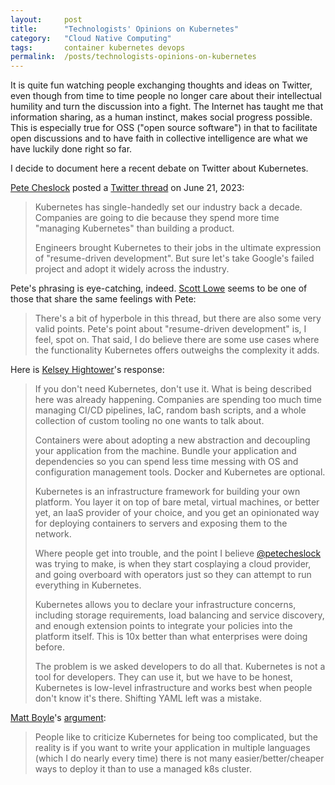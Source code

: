 ```yaml
---
layout:     post
title:      "Technologists' Opinions on Kubernetes"
category:   "Cloud Native Computing"
tags:       container kubernetes devops
permalink:  /posts/technologists-opinions-on-kubernetes
---
```


It is quite fun watching people exchanging thoughts and ideas on Twitter, even though from time to time people no longer care about their intellectual humility and turn the discussion into a fight. The Internet has taught me that information sharing, as a human instinct, makes social progress possible. This is especially true for OSS ("open source software") in that to facilitate open discussions and to have faith in collective intelligence are what we have luckily done right so far.

<!-- excerpt-end -->

I decide to document here a recent debate on Twitter about Kubernetes.

[Pete Cheslock](https://pete.wtf/) posted a [Twitter thread](https://twitter.com/petecheslock/status/1671536499748118532) on June 21, 2023:

> Kubernetes has single-handedly set our industry back a decade. Companies are going to die because they spend more time "managing Kubernetes" than building a product.
>
> Engineers brought Kubernetes to their jobs in the ultimate expression of "resume-driven development". But sure let's take Google's failed project and adopt it widely across the industry.

Pete's phrasing is eye-catching, indeed. [Scott Lowe](https://blog.scottlowe.org/) seems to be one of those that share the same feelings with Pete:

> There's a bit of hyperbole in this thread, but there are also some very valid points. Pete's point about "resume-driven development" is, I feel, spot on. That said, I do believe there are some use cases where the functionality Kubernetes offers outweighs the complexity it adds.

Here is [Kelsey Hightower](https://github.com/kelseyhightower)'s response:

> If you don't need Kubernetes, don't use it. What is being described here was already happening. Companies are spending too much time managing CI/CD pipelines, IaC, random bash scripts, and a whole collection of custom tooling no one wants to talk about.
>
> Containers were about adopting a new abstraction and decoupling your application from the machine. Bundle your application and dependencies so you can spend less time messing with OS and configuration management tools. Docker and Kubernetes are optional.
>
> Kubernetes is an infrastructure framework for building your own platform. You layer it on top of bare metal, virtual machines, or better yet, an IaaS provider of your choice, and you get an opinionated way for deploying containers to servers and exposing them to the network.
>
> Where people get into trouble, and the point I believe [@petecheslock](https://twitter.com/petecheslock) was trying to make, is when they start cosplaying a cloud provider, and going overboard with operators just so they can attempt to run everything in Kubernetes.
>
> Kubernetes allows you to declare your infrastructure concerns, including storage requirements, load balancing and service discovery, and enough extension points to integrate your policies into the platform itself. This is 10x better than what enterprises were doing before.
>
> The problem is we asked developers to do all that. Kubernetes is not a tool for developers. They can use it, but we have to be honest, Kubernetes is low-level infrastructure and works best when people don't know it's there. Shifting YAML left was a mistake.

[Matt Boyle](https://mattjamesboyle.com/)'s [argument](https://twitter.com/MattJamesBoyle/status/1668518042085597189):

> People like to criticize Kubernetes for being too complicated, but the reality is if you want to write your application in multiple languages (which I do nearly every time) there is not many easier/better/cheaper ways to deploy it than to use a managed k8s cluster.